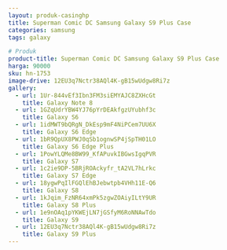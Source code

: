 ```yaml
---
layout: produk-casinghp
title: Superman Comic DC Samsung Galaxy S9 Plus Case
categories: samsung
tags: galaxy

# Produk
product-title: Superman Comic DC Samsung Galaxy S9 Plus Case
harga: 90000
sku: hn-1753
image-drive: 12EU3q7Nctr38AQl4K-gB15wUdgw8Ri7z
gallery:
  - url: 1Ur-844vEf3Ibn3FM3siEMYAJC8ZXHcGt
    title: Galaxy Note 8
  - url: 1GZqUdrYBW4YJ76pYrDEAkfgzUYubhf3c
    title: Galaxy S6
  - url: 1idMWT9bQRgN_DkEsp9mF4NiPCem7UU6X
    title: Galaxy S6 Edge
  - url: 1bR9QpUX8PWJ0qSb1ognwSP4jSpTH01LO
    title: Galaxy S6 Edge Plus
  - url: 1PowYLQMe8BW99_KfAPuvkIBGwsIgqPVR
    title: Galaxy S7
  - url: 1c2ie9DP-5BRjROAckyfr_tA2VL7hLrkc
    title: Galaxy S7 Edge
  - url: 18ygwPqIlFGQlEhBJebwtpb4VHh11E-Q6
    title: Galaxy S8
  - url: 1kJqim_FzNR64xmPk5zgwZOAiyILtY9UR
    title: Galaxy S8 Plus
  - url: 1e9nOAq1pYKWEjLN7jGSfyM6RoNNAwTdo
    title: Galaxy S9
  - url: 12EU3q7Nctr38AQl4K-gB15wUdgw8Ri7z
    title: Galaxy S9 Plus
---
```

